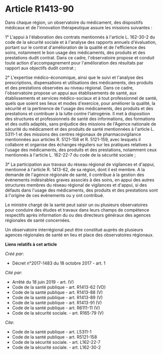 # Article R1413-90

Dans chaque région, un observatoire du médicament, des dispositifs médicaux et de l'innovation thérapeutique assure les
missions suivantes : 

1° L'appui à l'élaboration des contrats mentionnés à l'article L. 162-30-2 du code de la sécurité sociale et à l'analyse des
rapports annuels d'évaluation, portant sur le contrat d'amélioration de la qualité et de l'efficience des soins, notamment le
bon usage des médicaments, des produits et des prestations dudit contrat. Dans ce cadre, l'observatoire propose et conduit
toute action d'accompagnement pour l'amélioration des résultats par rapport aux objectifs dudit contrat ; 

2° L'expertise médico-économique, ainsi que le suivi et l'analyse des prescriptions, dispensations et utilisations des
médicaments, des produits et des prestations observées au niveau régional. Dans ce cadre, l'observatoire propose un appui aux
établissements de santé, aux établissements et services médico-sociaux et à tout professionnel de santé, quels que soient ses
lieux et modes d'exercice, pour améliorer la qualité, la sécurité et la pertinence de l'usage des médicaments, des produits
et des prestations et contribuer à la lutte contre l'iatrogénie. Il met à disposition des structures et professionnels de
santé des informations, des formations et des outils adaptés, sans préjudice des missions de l'Agence nationale de sécurité
du médicament et des produits de santé mentionnées à l'article L. 5311-1 et des missions des centres régionaux de
pharmacovigilance mentionnées aux articles R. 5121-158 et R. 5121-159, avec lesquels il collabore et organise des échanges
réguliers sur les pratiques relatives à l'usage des médicaments, des produits et des prestations, notamment ceux mentionnés à
l'article L. 162-22-7 du code de la sécurité sociale ; 

3° La participation aux travaux du réseau régional de vigilances et d'appui, mentionné à l'article R. 1413-62, de sa région,
dont il est membre. A la demande de l'agence régionale de santé, il contribue à la gestion des événements indésirables graves
associés à des soins, en appui des autres structures membres du réseau régional de vigilances et d'appui, si des défauts dans
l'usage des médicaments, des produits et des prestations sont à l'origine de ces événements ou y ont contribué. 

Le ministre chargé de la santé peut saisir un ou plusieurs observatoires pour conduire des études et travaux dans leurs
champs de compétence respectifs après information du ou des directeurs généraux des agences régionales de santé concernées. 

Un observatoire interrégional peut être constitué auprès de plusieurs agences régionales de santé en lieu et place des
observatoires régionaux.

**Liens relatifs à cet article**

_Créé par_:

  - Décret n°2017-1483 du 18 octobre 2017 - art. 1

_Cité par_:

  - Arrêté du 18 juin 2019 - art. (V)
  - Code de la santé publique - art. R1413-62 (VD)
  - Code de la santé publique - art. R1413-88 (V)
  - Code de la santé publique - art. R1413-89 (V)
  - Code de la santé publique - art. R1413-91 (V)
  - Code de la santé publique - art. R6111-11 (V)
  - Code de la sécurité sociale. - art. R165-79 (V)

_Cite_:

  - Code de la santé publique - art. L5311-1
  - Code de la santé publique - art. R5121-158
  - Code de la sécurité sociale. - art. L162-22-7
  - Code de la sécurité sociale. - art. L162-30-2
